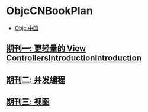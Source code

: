 # ObjcCNBookPlan

* [Objc 中国](https://objccn.io)
## [期刊一: 更轻量的 View ControllersIntroductionIntroduction](Issue1/READMESUMMARY.md)
## [期刊二: 并发编程](issue2/README.md)
## [期刊三: 视图](issue3/README.md)